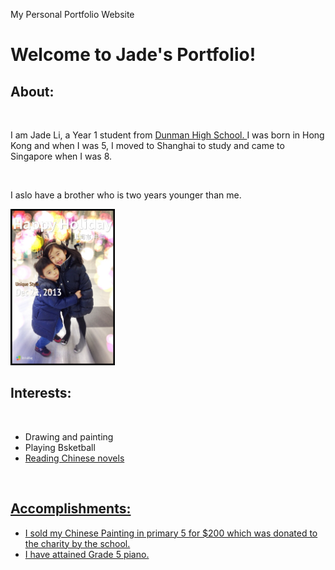 My Personal Portfolio Website
<!DOCTYPE html>
<html>
<link rel="stylesheet" type="text/css" href="style.css">
<body>
  <h1>Welcome to <strong>Jade's Portfolio!</strong></h1>
  <h2>About:</h1>
  <br>
    <p>I am Jade Li, a Year 1 student from <a href="http://dunmanhigh.moe.edu.sg"> Dunman High School. </a> 
        I was born in Hong Kong and when I was 5, I moved to Shanghai to study
        and came to Singapore when I was 8.</p>
    <br>
  <p>I aslo have a brother who is two years younger than me.</p>
    <a><img src="IMG_4346.JPG" height="250" weidth="125"/></a>
    <br>
  <h2>Interests:</h2>
  <br>
    <Ul>
      <li>Drawing and painting</li>
      <li>Playing Bsketball</li>
      <a href="http://www.odonatabooks.com/categories/漫画-Comic/144"</a>
      <li>Reading Chinese novels</li>
    </ul>
    <br>
   <h2>Accomplishments:</h2>
     <ul>
       <li>I sold my Chinese Painting in primary 5 for $200 which was donated to the charity by the school.
       <li>I have attained Grade 5 piano.
     </ul>
  </body>
  </html>
